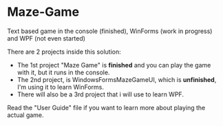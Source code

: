 # Maze-Game
Text based game in the console (finished), WinForms (work in progress) and WPF (not even started) 

There are 2 projects inside this solution:
 - The 1st project "Maze Game" is <b>finished</b> and you can play the game with it, but it runs in the console.
 - The 2nd project, is WindowsFormsMazeGameUI, which is <b>unfinished</b>, I'm using it to learn WinForms.
 - There will also be a 3rd project that i will use to learn WPF.
 
 Read the "User Guide" file if you want to learn more about playing the actual game.
